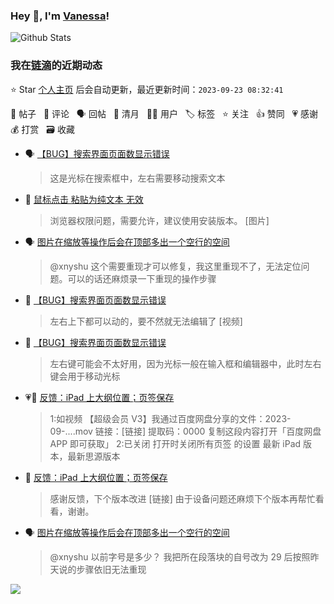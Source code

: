 ### Hey 👋, I'm [Vanessa](http://vanessa.b3log.org/)!

![Github Stats](https://github-readme-stats.vercel.app/api?username=Vanessa219&show_icons=true)

<!--events start -->

### 我在[链滴](https://ld246.com)的近期动态

⭐️ Star [个人主页](https://github.com/Vanessa219/Vanessa219) 后会自动更新，最近更新时间：`2023-09-23 08:32:41`

📝 帖子 &nbsp; 💬 评论 &nbsp; 🗣 回帖 &nbsp; 🌙 清月 &nbsp; 👨‍💻 用户 &nbsp; 🏷️ 标签 &nbsp; ⭐️ 关注 &nbsp; 👍 赞同 &nbsp; 💗 感谢 &nbsp; 💰 打赏 &nbsp; 🗃 收藏

* 🗣 [【BUG】搜索界面页面数显示错误](https://ld246.com/article/1695205118504/comment/1695358997888#comments)

  > 这是光标在搜索框中，左右需要移动搜索文本
* 💬 [鼠标点击  粘贴为纯文本  无效](https://ld246.com/article/1695301241111/comment/1695348324448#comments)

  > 浏览器权限问题，需要允许，建议使用安装版本。 [图片]
* 🗣 [图片在缩放等操作后会在顶部多出一个空行的空间](https://ld246.com/article/1695116415931/comment/1695175317300#comments)

  > @xnyshu 这个需要重现才可以修复，我这里重现不了，无法定位问题。可以的话还麻烦录一下重现的操作步骤
* 💬 [【BUG】搜索界面页面数显示错误](https://ld246.com/article/1695205118504/comment/1695347922649#comments)

  > 左右上下都可以动的，要不然就无法编辑了 [视频]
* 💬 [【BUG】搜索界面页面数显示错误](https://ld246.com/article/1695205118504/comment/1695267025117#comments)

  > 左右键可能会不太好用，因为光标一般在输入框和编辑器中，此时左右键会用于移动光标
* 💗📝 [反馈：iPad 上大纲位置；页签保存](https://ld246.com/article/1695204944772)

  > 1:如视频 【超级会员 V3】我通过百度网盘分享的文件：2023-09-....mov 链接：[链接] 提取码：0000 复制这段内容打开「百度网盘 APP 即可获取」 2:已关闭 打开时关闭所有页签 的设置 最新 iPad 版本，最新思源版本
* 💬 [反馈：iPad 上大纲位置；页签保存](https://ld246.com/article/1695204944772/comment/1695266122831#comments)

  > 感谢反馈，下个版本改进 [链接] 由于设备问题还麻烦下个版本再帮忙看看，谢谢。
* 🗣 [图片在缩放等操作后会在顶部多出一个空行的空间](https://ld246.com/article/1695116415931/comment/1695175317300#comments)

  > @xnyshu 以前字号是多少？ 我把所在段落块的自号改为 29 后按照昨天说的步骤依旧无法重现


<!--events end -->

<a title="Hits" target="_blank" href="https://github.com/Vanessa219/Vanessa219"><img src="https://hits.b3log.org/Vanessa219/Vanessa219.svg"></a>
